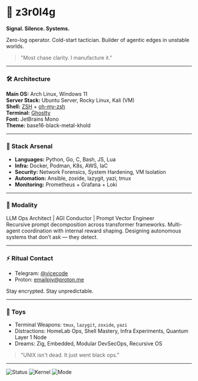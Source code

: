 # 🧠 z3r0l4g

**Signal. Silence. Systems.**

Zero-log operator. Cold-start tactician. Builder of agentic edges in unstable worlds.

> "Most chase clarity. I manufacture it."

---

### 🛠️ Architecture
**Main OS:** Arch Linux, Windows 11  
**Server Stack:** Ubuntu Server, Rocky Linux, Kali (VM)  
**Shell:** [ZSH](https://www.zsh.org/) + [oh-my-zsh](https://ohmyz.sh/)  
**Terminal:** [Ghostty](https://ghostty.org/)  
**Font:** JetBrains Mono  
**Theme:** base16-black-metal-khold  

---

### 🧰 Stack Arsenal
- **Languages:** Python, Go, C, Bash, JS, Lua
- **Infra:** Docker, Podman, K8s, AWS, IaC
- **Security:** Network Forensics, System Hardening, VM Isolation
- **Automation:** Ansible, zoxide, lazygit, yazi, tmux
- **Monitoring:** Prometheus + Grafana + Loki

---

### 🧠 Modality
LLM Ops Architect | AGI Conductor | Prompt Vector Engineer  
Recursive prompt decomposition across transformer frameworks. Multi-agent coordination with internal reward shaping. Designing autonomous systems that don’t ask — they detect.

---

### ⚡ Ritual Contact
- Telegram: [@vicecode](https://t.me/vicecode)
- Proton: [emailpjv@proton.me](mailto:emailpjv@proton.me)

Stay encrypted. Stay unpredictable.

---

### 🧪 Toys
- Terminal Weapons: `tmux`, `lazygit`, `zoxide`, `yazi`
- Distractions: HomeLab Ops, Shell Mastery, Infra Experiments, Quantum Layer 1 Node
- Dreams: Zig, Embedded, Modular DevSecOps, Recursive OS

> "UNIX isn't dead. It just went black ops."

---

![Status](https://img.shields.io/badge/status-operational-black) ![Kernel](https://img.shields.io/badge/kernel-LTS-informational) ![Mode](https://img.shields.io/badge/mode-silent%20builds-critical)
